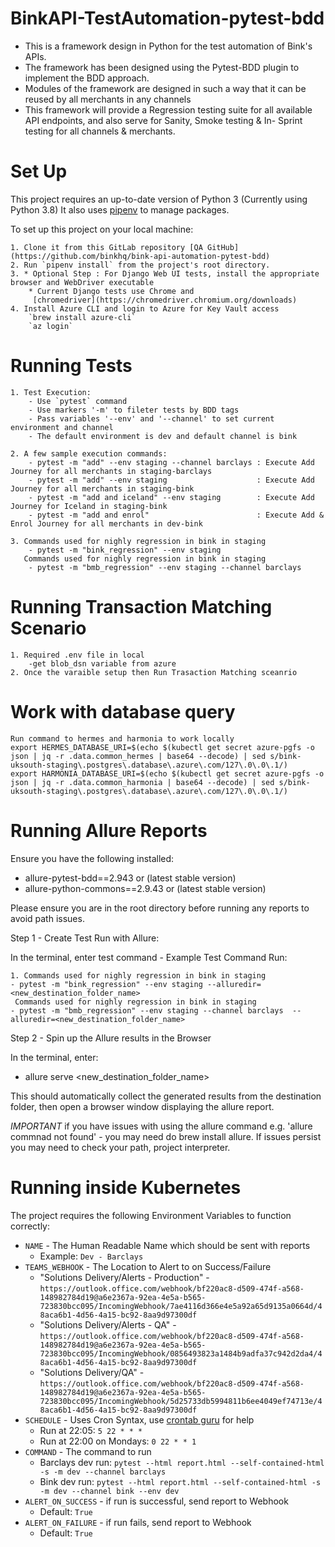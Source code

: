
# BinkAPI-TestAutomation-pytest-bdd
- This is a framework design in Python for the test automation of Bink's APIs.
- The framework has been designed using the Pytest-BDD plugin to implement  the BDD approach. 
- Modules of the framework are designed in such a way that it can be reused by all merchants in any channels
- This framework will provide a Regression testing suite for all available API endpoints, and also serve for Sanity, 
  Smoke testing & In- Sprint testing for all channels & merchants.


#  Set Up
This project requires an up-to-date version of Python 3 (Currently using Python 3.8)
 It also uses [pipenv](https://pipenv.readthedocs.io/) to manage packages.

To set up this project on your local machine:

    1. Clone it from this GitLab repository [QA GitHub](https://github.com/binkhq/bink-api-automation-pytest-bdd)
    2. Run `pipenv install` from the project's root directory.
    3. * Optional Step : For Django Web UI tests, install the appropriate browser and WebDriver executable
        * Current Django tests use Chrome and
         [chromedriver](https://chromedriver.chromium.org/downloads) 
    4. Install Azure CLI and login to Azure for Key Vault access
        `brew install azure-cli`
        `az login`

       
# Running Tests
    1. Test Execution:
        - Use `pytest` command 
        - Use markers '-m' to fileter tests by BDD tags
        - Pass variables '--env' and '--channel' to set current environment and channel
        - The default environment is dev and default channel is bink
      
    2. A few sample execution commands:
        - pytest -m "add" --env staging --channel barclays : Execute Add Journey for all merchants in staging-barclays 
        - pytest -m "add" --env staging                    : Execute Add Journey for all merchants in staging-bink
        - pytest -m "add and iceland" --env staging        : Execute Add Journey for Iceland in staging-bink
        - pytest -m "add and enrol"                        : Execute Add & Enrol Journey for all merchants in dev-bink 
    
    3. Commands used for nighly regression in bink in staging
        - pytest -m "bink_regression" --env staging 
       Commands used for nighly regression in bink in staging
        - pytest -m "bmb_regression" --env staging --channel barclays 

# Running Transaction Matching Scenario
    
    1. Required .env file in local
        -get blob_dsn variable from azure
    2. Once the varaible setup then Run Trasaction Matching sceanrio

# Work with database query
    Run command to hermes and harmonia to work locally
    export HERMES_DATABASE_URI=$(echo $(kubectl get secret azure-pgfs -o json | jq -r .data.common_hermes | base64 --decode) | sed s/bink-uksouth-staging\.postgres\.database\.azure\.com/127\.0\.0\.1/)
    export HARMONIA_DATABASE_URI=$(echo $(kubectl get secret azure-pgfs -o json | jq -r .data.common_harmonia | base64 --decode) | sed s/bink-uksouth-staging\.postgres\.database\.azure\.com/127\.0\.0\.1/)



# Running Allure Reports

Ensure you have the following installed:

- allure-pytest-bdd==2.943 or  (latest stable version)
- allure-python-commons==2.9.43 or (latest stable version)

Please ensure you are in the root directory before running any reports to avoid path issues.

Step 1 - Create Test Run with Allure:

In the terminal, enter test command - Example Test Command Run:

    1. Commands used for nighly regression in bink in staging
    - pytest -m "bink_regression" --env staging --alluredir=<new_destination_folder_name>
     Commands used for nighly regression in bink in staging
    - pytest -m "bmb_regression" --env staging --channel barclays  --alluredir=<new_destination_folder_name> 

Step 2 - Spin up the Allure results in the Browser

In the terminal, enter: 

- allure serve <new_destination_folder_name>

This should automatically collect the generated results from the destination folder, then 
open a browser window displaying the allure report.


*IMPORTANT*
if you have issues with using the allure command e.g. 'allure commnad not found' - you may need do brew install allure.
If issues persist you may need to check your path, project interpreter.

# Running inside Kubernetes

The project requires the following Environment Variables to function correctly:

- `NAME` - The Human Readable Name which should be sent with reports
  - Example: `Dev - Barclays`
- `TEAMS_WEBHOOK` - The Location to Alert to on Success/Failure
  - "Solutions Delivery/Alerts - Production" - `https://outlook.office.com/webhook/bf220ac8-d509-474f-a568-148982784d19@a6e2367a-92ea-4e5a-b565-723830bcc095/IncomingWebhook/7ae4116d366e4e5a92a65d9135a0664d/48aca6b1-4d56-4a15-bc92-8aa9d97300df`
  - "Solutions Delivery/Alerts - QA" - `https://outlook.office.com/webhook/bf220ac8-d509-474f-a568-148982784d19@a6e2367a-92ea-4e5a-b565-723830bcc095/IncomingWebhook/0856493823a1484b9adfa37c942d2da4/48aca6b1-4d56-4a15-bc92-8aa9d97300df`
  - "Solutions Delivery/QA" - `https://outlook.office.com/webhook/bf220ac8-d509-474f-a568-148982784d19@a6e2367a-92ea-4e5a-b565-723830bcc095/IncomingWebhook/5d25733db5994811b6ee4049ef74713e/48aca6b1-4d56-4a15-bc92-8aa9d97300df`
- `SCHEDULE` - Uses Cron Syntax, use [crontab guru](https://crontab.guru) for help
  - Run at 22:05: `5 22 * * *`
  - Run at 22:00 on Mondays: `0 22 * * 1`
- `COMMAND` - The command to run
  - Barclays dev run: `pytest --html report.html --self-contained-html -s -m dev --channel barclays`
  - Bink dev run: `pytest --html report.html --self-contained-html -s -m dev --channel bink --env dev`
- `ALERT_ON_SUCCESS` - if run is successful, send report to Webhook
  - Default: `True`
- `ALERT_ON_FAILURE` - if run fails, send report to Webhook
  - Default: `True`
